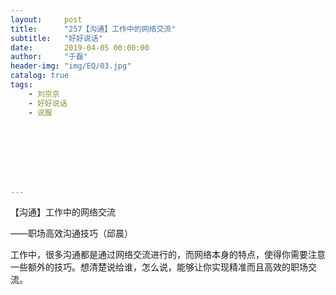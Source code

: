 ```yaml
---
layout:     post
title:      "257【沟通】工作中的网络交流"
subtitle:   "好好说话"
date:       2019-04-05 00:00:00
author:     "于磊"
header-img: "img/EQ/03.jpg"
catalog: true
tags:
    - 刘京京
    - 好好说话
    - 说服








---
```


【沟通】工作中的网络交流

——职场高效沟通技巧（邱晨）



工作中，很多沟通都是通过网络交流进行的，而网络本身的特点，使得你需要注意一些额外的技巧。想清楚说给谁，怎么说，能够让你实现精准而且高效的职场交流。